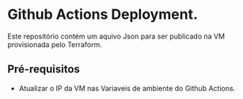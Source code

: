 # Github Actions Deployment.

Este repositório contém um aquivo Json para ser publicado na VM provisionada pelo Terraform.

## Pré-requisitos

- Atualizar o IP da VM nas Variaveis de ambiente do Github Actions.
  
